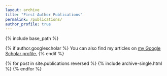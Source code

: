```yaml
---
layout: archive
title: "First-Author Publications"
permalink: /publications/
author_profile: true
---
```

<!-- {% include toc %} -->

{% include base_path %}

{% if author.googlescholar %}
  You can also find my articles on <u><a href="{{author.googlescholar}}">my Google Scholar profile</a>.</u>
{% endif %}

{% for post in site.publications reversed %}
  {% include archive-single.html %}
{% endfor %}
